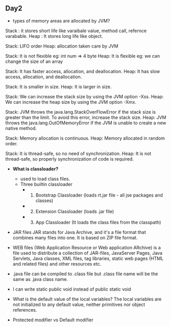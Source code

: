 
## Day2

- types of memory areas are allocated by JVM?

Stack : it stores short life like varaibale value, method call, refernce varabable.
Heap : It stores long life like object.

Stack: LIFO order
Heap: allocation taken care by JVM


Stack: It is not flexible eg: int num => 4 byte
Heap: It is flexible eg: we can change the size of an array

Stack: It has faster access, allocation, and deallocation.
Heap: It has slow access, allocation, and deallocation.

Stack: It is smaller in size.
Heap: It is larger in size.

Stack: We can increase the stack size by using the JVM option -Xss.
Heap: We can increase the heap size by using the JVM option -Xmx.

Stack: JVM throws the java.lang.StackOverFlowError if the stack size is greater than the limit. To avoid this error, increase the stack size.
Heap: JVM throws the java.lang.OutOfMemoryError if the JVM is unable to create a new native method.

Stack: Memory allocation is continuous.
Heap: Memory allocated in random order.

Stack: It is thread-safe, so no need of synchronization.
Heap: It is not thread-safe, so properly synchronization of code is required.


- **What is classloader?**
  - used to load class files.
  - Three builtin classloader
    - 1. Bootstrap Classloader (loads  rt.jar file - all jse packages and classes)
    - 2. Extension Classloader (loads .jar file)
    - 3. App Classloader (It loads the class files from the classpath)

- JAR files
JAR stands for Java Archive, and it's a file format that combines many files into one. It is based on ZIP file format.

- WEB files
(Web Application Resource or Web application ARchive) is a file used to distribute a collection of JAR-files, JavaServer Pages, Java Servlets, Java classes, XML files, tag libraries, static web pages (HTML and related files) and other resources etc.


- .java file can be compiled to .class file but .class file name will be the same as .java class name.
- I can write static public void instead of public static void


- What is the default value of the local variables?
The local variables are not initialized to any default value, neither primitives nor object references.


- Protected modifier vs Default modifier

